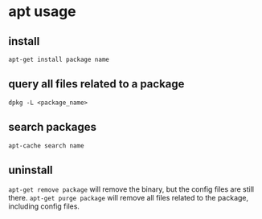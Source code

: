 # apt usage

## install

    apt-get install package name

## query all files related to a package

    dpkg -L <package_name>

## search packages

    apt-cache search name

## uninstall
`apt-get remove package` will remove the binary, but the config files are still there.
`apt-get purge package` will remove all files related to the package, including config files.
